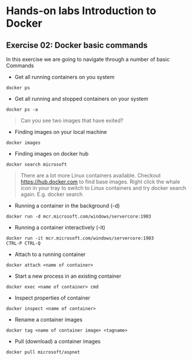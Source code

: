 # Hands-on labs Introduction to Docker

## Exercise 02: Docker basic commands
In this exercise we are going to navigate through a number of basic Commands

- Get all running containers on you system
```
docker ps
```

- Get all running and stopped containers on your system
```
docker ps -a 
```

> Can you see two images that have exited?

- Finding images on your local machine
```
docker images
```

- Finding images on docker hub
```
docker search microsoft
```
> There are a lot more Linux containers available. Checkout https://hub.docker.com to find base images. Right click the whale icon in your tray to switch to Linux containers and try docker search <product> again. E.g. docker search   

- Running a container in the background (-d)
```
docker run -d mcr.microsoft.com/windows/servercore:1903
```

- Running a container interactively (-it)
```
docker run -it mcr.microsoft.com/windows/servercore:1903
CTRL-P CTRL-Q
```

- Attach to a running container
```
docker attach <name of container>
```

- Start a new process in an existing container
```
docker exec <name of container> cmd
```

- Inspect properties of container
```
docker inspect <name of container>
```

- Rename a container images
```
docker tag <name of container image> <tagname>
```
- Pull (download) a container images
```
docker pull microsoft/aspnet
```
 